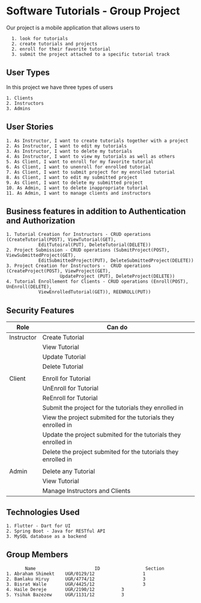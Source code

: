 # Software Tutorials - Group Project

Our project is a mobile application that allows users to 

      1. look for tutorials
      2. create tutorials and projects
      2. enroll for their favorite tutorial
      3. submit the project attached to a specific tutorial track



## User Types

In this project we have three types of users

	1. Clients
	2. Instructors
	3. Admins


## User Stories

    1. As Instructor, I want to create tutorials together with a project
    2. As Instructor, I want to edit my tutorials
    3. As Instructor, I want to delete my tutorials
    4. As Instructor, I want to view my tutorials as well as others
    5. As Client, I want to enroll for my favorite tutorial
    6. As Client, I want to unenroll for enrolled tutorial
    7. As Client, I want to submit project for my enrolled tutorial
    8. As Client, I want to edit my submitted project
    9. As Client, I want to delete my submitted project
    10. As Admin, I want to delete inappropriate tutorial
    11. As Admin, I want to manage clients and instructors



## Business features in addition to Authentication and Authorization

    1. Tutorial Creation for Instructors - CRUD operations (CreateTutorial(POST), ViewTutorial(GET), 
    			EditTutoiral(PUT), DeleteTutorial(DELETE))
    2. Project Submission - CRUD operations (SubmitProject(POST),  ViewSubmittedProject(GET), 
    			EditSubmittedProject(PUT), DeleteSubmittedProject(DELETE))
    3. Project Creation for Instructors -  CRUD operations (CreateProject(POST), ViewProject(GET), 
                        UpdateProject (PUT), DeleteProject(DELETE))
    4. Tutorial Enrollement for Clients - CRUD operations (Enroll(POST), UnEnroll(DELETE), 
    			ViewEnrolledTutorial(GET)), REENROLL(PUT))




## Security Features

| Role  	| Can do 							    |
| ------------- | ----------------------------------------------------------------- |
| Instructor    | Create Tutorial  						    |
|               | View Tutorial  						    |
|               | Update Tutorial  						    |
|               | Delete Tutorial  						    |
|										    |
| Client        | Enroll for Tutorial  						    |
|               | UnEnroll for Tutorial  					    |
|               | ReEnroll for Tutorial  					    |
|               | Submit the project for the tutorials they enrolled in  	    |
|               | View the project submited for the tutorials they enrolled in      |
|               | Update the project submited for the tutorials they enrolled in    |
|               | Delete the project submited for the tutorials they enrolled in    |
|										    |
| Admin         | Delete any Tutorial  						    |
|               | View Tutorial  						    |
|               | Manage Instructors and Clients  				    |


 
## Technologies Used
	
	
  	1. Flutter - Dart for UI
	2. Spring Boot - Java for RESTful API
	3. MySQL database as a backend


      
## Group Members

           Name                      ID                 Section
	1. Abraham Shimekt    UGR/0129/12                  1
	2. Bamlaku Hiruy      UGR/4774/12                  3
	3. Bisrat Walle       UGR/4425/12                  3
	4. Haile Dereje	      UGR/2190/12 		   3
	5. Ysihak Bazezew     UGR/1131/12		   3 

